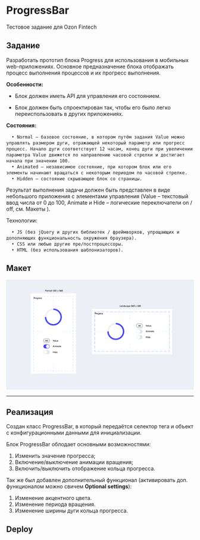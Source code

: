 
# ProgressBar
Тестовое задание для Ozon Fintech


## Задание ##

Разработать прототип блока Progress для использования в мобильных web-приложениях. Основное предназначение блока отображать процесс выполнения процессов и их прогресс выполнения.

__Особенности:__

- Блок должен иметь API для управления его состоянием.

- Блок должен быть спроектирован так, чтобы его было легко переиспользовать в
других приложениях.

__Состояния:__

      • Normal – базовое состояние, в котором путём задания Value можно управлять размером дуги, отражающей некоторый параметр или прогресс процесс. Начало дуги соответствует 12 часам, конец дуги при увеличении параметра Value движется по направлению часовой стрелки и достигает начала при значении 100.
      • Animated – независимое состояние, при котором блок или его элементы начинают вращаться с некоторым периодом по часовой стрелке.
      • Hidden – состояние скрывающее блок со страницы.

Результат выполнения задачи должен быть представлен в виде небольшого
приложения с элементами управления (Value – текстовый ввод числа от 0 до 100,
Animate и Hide – логические переключатели on / off, см. Макеты ).

Технологии:

      • JS (без jQuery и других библиотек / фреймворков, упрощающих и дополняющих функциональность окружения браузера).
      • CSS или любые другие пре/постпроцессоры.
      • HTML (без использования шаблонизаторов).




## Макет ##

![alt](img/layout.PNG)


---

## Реализация ##

Создан класс ProgressBar, в который передаётся селектор тега и объект с конфигурационными данными для инициализации.

Блок ProgressBar облодает основными возможностями:
1. Изменить значение прогресса;
2. Включение/выключение анимации вращения;
3. Включить/выключить отображение кольца прогресса.

Так же был добавлен дополнительный функционал (активировать доп. функционалом можно свичем __Optional settings__): 
1. Изменение акцентного цвета.
2. Изменение периода вращения.
3. Изменение ширины дуги кольца прогресса.


## Deploy ##

